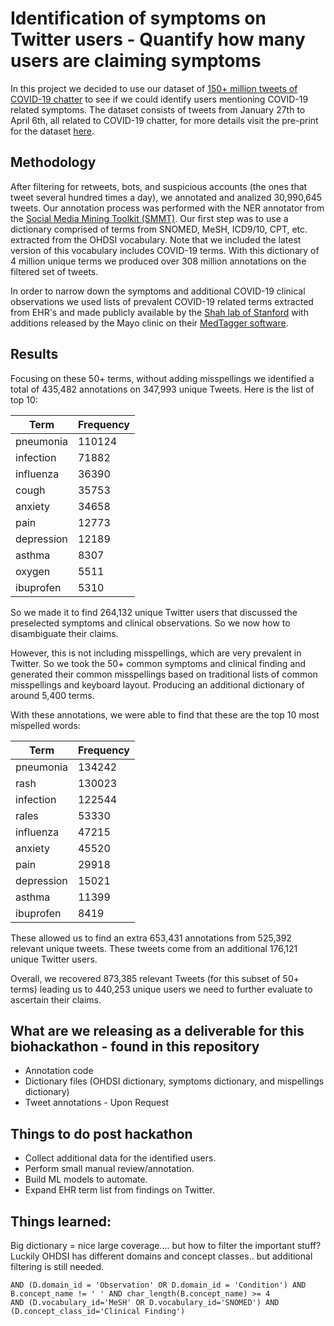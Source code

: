 # Identification of symptoms on Twitter users - Quantify how many users are claiming symptoms

In this project we decided to use our dataset of [150+ million tweets of COVID-19 chatter](https://zenodo.org/record/3738018) to see if we could identify users mentioning COVID-19 related symptoms. The dataset consists of tweets from January 27th to April 6th, all related to COVID-19 chatter, for more details visit the pre-print for the dataset [here](https://arxiv.org/abs/2004.03688). 

## Methodology

After filtering for retweets, bots, and suspicious accounts (the ones that tweet several hundred times a day), we annotated and analized 30,990,645 tweets. Our annotation process was performed with the NER annotator from the [Social Media Mining Toolkit (SMMT)](https://arxiv.org/abs/2003.13894). Our first step was to use a dictionary comprised of terms from SNOMED, MeSH, ICD9/10, CPT, etc. extracted from the OHDSI vocabulary. Note that we included the latest version of this vocabulary includes COVID-19 terms. With this dictionary of 4 million unique terms we produced over 308 million annotations on the filtered set of tweets.

In order to narrow down the symptoms and additional COVID-19 clinical observations we used lists of prevalent COVID-19 related terms extracted from EHR's and made publicly available by the [Shah lab of Stanford](https://medium.com/@nigam/an-ehr-derived-summary-of-the-presenting-symptoms-of-patients-screened-for-sars-cov-2-910ceb1b22b9) with additions released by the Mayo clinic on their [MedTagger software](https://github.com/OHNLP/MedTagger/tree/master/src/main/resources/medtaggerieresources/covid19).

## Results

Focusing on these 50+ terms, without adding misspellings we identified a total of 435,482 annotations on 347,993 unique Tweets. Here is the list of top 10:

| Term          | Frequency |
| ------------- | --------- |
|pneumonia      |	110124    |
|infection      |	71882     |
|influenza      | 36390     |
|cough          |	35753     |
|anxiety        | 34658     |
|pain           | 12773     |
|depression     |	12189     |
|asthma         | 8307      |
|oxygen         | 5511      |
|ibuprofen      | 5310      |

So we made it to find 264,132 unique Twitter users that discussed the preselected symptoms and clinical observations. So we now how to disambiguate their claims.

However, this is not including misspellings, which are very prevalent in Twitter. So we took the 50+ common symptoms and clinical finding and generated their common misspellings
based on traditional lists of common misspellings and keyboard layout. Producing an additional dictionary of around 5,400 terms.

With these annotations, we were able to find that these are the top 10 most mispelled words:

| Term          | Frequency |
| ------------- | --------- |
| pneumonia     |	134242    |
| rash          |	130023    |
| infection     |	122544    |
| rales         |	53330     |
| influenza     |	47215     |
| anxiety       |	45520     |
| pain          |	29918     |
| depression    | 15021     |
| asthma        | 11399     |
| ibuprofen     | 8419      |

These allowed us to find an extra 653,431 annotations from 525,392 relevant unique tweets. These tweets come from an additional 176,121 unique Twitter users.

Overall, we recovered  873,385 relevant Tweets (for this subset of 50+ terms) leading us to 440,253 unique users we need to further evaluate to ascertain their claims.

## What are we releasing as a deliverable for this biohackathon - found in this repository
* Annotation code
* Dictionary files (OHDSI dictionary, symptoms dictionary, and mispellings dictionary)
* Tweet annotations - Upon Request

## Things to do post hackathon
* Collect additional data for the identified users. 
* Perform small manual review/annotation.
* Build ML models to automate. 
* Expand EHR term list from findings on Twitter.

## Things learned:

Big dictionary = nice large coverage.... but how to filter the important stuff? Luckily OHDSI has different domains and concept classes.. but additional filtering is still needed.

```
AND (D.domain_id = 'Observation' OR D.domain_id = 'Condition') AND B.concept_name != ' ' AND char_length(B.concept_name) >= 4
AND (D.vocabulary_id='MeSH' OR D.vocabulary_id='SNOMED') AND (D.concept_class_id='Clinical Finding')
```
